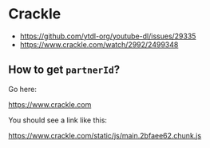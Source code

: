 # Crackle

- https://github.com/ytdl-org/youtube-dl/issues/29335
- https://www.crackle.com/watch/2992/2499348

## How to get `partnerId`?

Go here:

https://www.crackle.com

You should see a link like this:

https://www.crackle.com/static/js/main.2bfaee62.chunk.js
